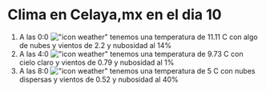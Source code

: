 # Clima en Celaya,mx en el dia 10

1. A las 0:0 !["icon weather"](http://openweathermap.org/img/w/02n.png) tenemos una temperatura de 11.11 C con algo de nubes y  vientos de 2.2 y nubosidad al 14%
1. A las 4:0 !["icon weather"](http://openweathermap.org/img/w/01n.png) tenemos una temperatura de 9.73 C con cielo claro y  vientos de 0.79 y nubosidad al 1%
1. A las 8:0 !["icon weather"](http://openweathermap.org/img/w/03d.png) tenemos una temperatura de 5 C con nubes dispersas y  vientos de 0.52 y nubosidad al 40%

